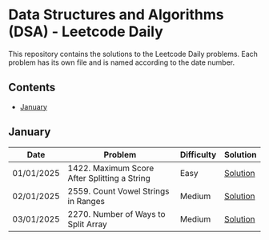 # Data Structures and Algorithms (DSA) - Leetcode Daily

This repository contains the solutions to the Leetcode Daily problems.
Each problem has its own file and is named according to the date number.

## Contents
- [January](https://github.com/AnkushGitRepo/DSA/blob/main/src/main/java/org/example/Leetcode_Daily/January)


## January
| Date       | Problem                                         | Difficulty | Solution                                                                                                                                                  |
|------------|-------------------------------------------------|------------|-----------------------------------------------------------------------------------------------------------------------------------------------------------|
| 01/01/2025 | 1422. Maximum Score After Splitting a String    | Easy       | [Solution](https://github.com/AnkushGitRepo/DSA/blob/main/src/main/java/org/example/Leetcode_Daily/January/Jan_01_MaximumScoreAfterSplittingAString.java) |
| 02/01/2025 | 2559. Count Vowel Strings in Ranges             | Medium     | [Solution](https://github.com/AnkushGitRepo/DSA/blob/main/src/main/java/org/example/Leetcode_Daily/January/Jan_02_CountVowelStringsInRanges.java)         |
| 03/01/2025 | 2270. Number of Ways to Split Array | Medium     | [Solution](https://github.com/AnkushGitRepo/DSA/blob/main/src/main/java/org/example/Leetcode_Daily/January/Jan_03_NumberOfWaysToSplitArray.java)          |

